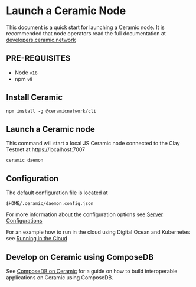 # Launch a Ceramic Node

This document is a quick start for launching a Ceramic node.  It is recommended that node operators read the full documentation at [developers.ceramic.network](https://developers.ceramic.network/)

## PRE-REQUISITES

* Node `v16`
* npm `v8`

## Install Ceramic

`npm install -g @ceramicnetwork/cli`

## Launch a Ceramic node

This command will start a local JS Ceramic node connected to the Clay Testnet at https://localhost:7007

`ceramic daemon`

## Configuration

The default configuration file is located at 

`$HOME/.ceramic/daemon.config.json`

For more information about the configuration options see [Server Configurations](https://composedb.js.org/docs/0.5.x/guides/composedb-server/server-configurations)

For an example how to run in the cloud using Digital Ocean and Kubernetes see [Running in the Cloud](https://composedb.js.org/docs/0.5.x/guides/composedb-server/running-in-the-cloud)

## Develop on Ceramic using ComposeDB

See [ComposeDB on Ceramic](https://composedb.js.org/) for a guide on how to build interoperable applications on Ceramic using ComposeDB.
